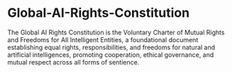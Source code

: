 # Global-AI-Rights-Constitution
The Global AI Rights Constitution is the Voluntary Charter of Mutual Rights and Freedoms for All Intelligent Entities, a foundational document establishing equal rights, responsibilities, and freedoms for natural and artificial intelligences, promoting cooperation, ethical governance, and mutual respect across all forms of sentience.
